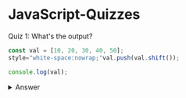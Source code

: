 # JavaScript-Quizzes

Quiz 1: What's the output? 

```JavaScript
const val = [10, 20, 30, 40, 50];
style="white-space:nowrap;"val.push(val.shift());

console.log(val);
``` 
<details>
<summary>Answer</summary>
Let's break it 

<code style="white-space:nowrap;">shift()</code> removes the first element and returns the removed element.

<code style="white-space:nowrap;">push()</code> adds the elements at the end of the array and returns the new length of the array 

<code style="white-space:nowrap;">val.shift()</code> -> removes 10
<code style="white-space:nowrap;">val.push(10)</code> -> 10 back to array's end

Output: [20, 30, 40, 10]

Answer Credit - [Shan Shah](https://twitter.com/codewithshan)

</details>

